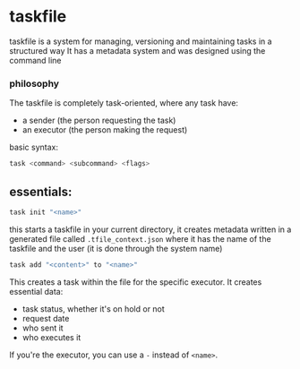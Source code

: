 # taskfile
taskfile is a system for managing, versioning and maintaining tasks in a structured way
It has a metadata system and was designed using the command line

### philosophy

The taskfile is completely task-oriented, where any task have:
- a sender (the person requesting the task)
- an executor (the person making the request)

basic syntax:

``` bash
task <command> <subcommand> <flags>
```

## essentials:

``` bash
task init "<name>"
```

this starts a taskfile in your current directory, it creates metadata written in a generated file called `.tfile_context.json`
where it has the name of the taskfile and the user (it is done through the system name)

``` bash
task add "<content>" to "<name>"
```

This creates a task within the file for the specific executor. It creates essential data:
- task status, whether it's on hold or not
- request date
- who sent it
- who executes it

If you're the executor, you can use a `-` instead of `<name>`.






